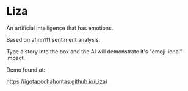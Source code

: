 # Liza
An artificial intelligence that has emotions. 

Based on afinn111 sentiment analysis. 

Type a story into the box and the AI will demonstrate it's "emoji-ional" impact. 

Demo found at:

https://igotapochahontas.github.io/Liza/
